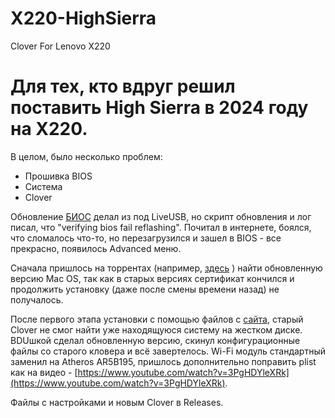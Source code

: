 # X220-HighSierra
Clover For Lenovo X220

# Для тех, кто вдруг решил поставить High Sierra в 2024 году на X220. 

В целом, было несколько проблем:
* Прошивка BIOS
* Система
* Clover

Обновление [БИОС](https://4pda.to/forum/dl/post/17002064/X220_v1.46_Modified_BIOS.zip) делал из под LiveUSB, но скрипт обновления и лог писал, что "verifying bios fail reflashing". Почитал в интернете, боялся, что сломалось что-то, но перезагрузился и зашел в BIOS - все прекрасно, появилось Advanced меню.

Сначала пришлось на торрентах (например, [здесь](https://nnmclub.to/forum/viewtopic.php?p=10023537) ) найти обновленную версию Mac OS, так как в старых версиях сертификат кончился и продолжить установку (даже после смены времени назад) не получалось.

После первого этапа установки с помощью файлов с [сайта](https://x220.mcdonnelltech.com), старый Clover не смог найти уже находящуюся систему на жестком диске. BDUшкой сделал обновленную версию, скинул конфигурационные файлы со старого кловера и всё завертелось. Wi-Fi модуль стандартный заменил на Atheros AR5B195, пришлось дополнительно поправить plist как на видео - [https://www.youtube.com/watch?v=3PgHDYleXRk](https://www.youtube.com/watch?v=3PgHDYleXRk). 

Файлы с настройками и новым Clover в Releases.
